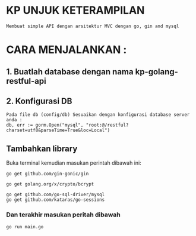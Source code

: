 # KP UNJUK KETERAMPILAN
    Membuat simple API dengan arsitektur MVC dengan go, gin and mysql  

# CARA MENJALANKAN :
## 1. Buatlah database dengan nama kp-golang-restful-api
## 2. Konfigurasi DB
    Pada file db (config/db) Sesuaikan dengan konfigurasi database server anda :
    db, err := gorm.Open("mysql", "root:@/restful?charset=utf8&parseTime=True&loc=Local")
    
## Tambahkan library
Buka terminal kemudian masukan perintah dibawah ini:

	go get github.com/gin-gonic/gin

	go get golang.org/x/crypto/bcrypt

	go get github.com/go-sql-driver/mysql
	go get github.com/kataras/go-sessions

### Dan terakhir masukan peritah dibawah
	go run main.go